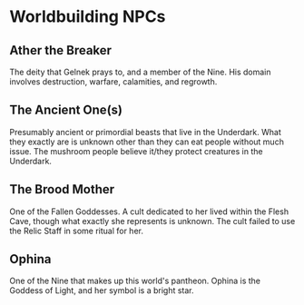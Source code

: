 # Worldbuilding NPCs

## Ather the Breaker

The deity that Gelnek prays to, and a member of the Nine. His domain involves destruction, warfare, calamities, and regrowth.

## The Ancient One(s) 

Presumably ancient or primordial beasts that live in the Underdark. What they exactly are is unknown other than they can eat people without much issue. The mushroom people believe it/they protect creatures in the Underdark.

## The Brood Mother 

One of the Fallen Goddesses. A cult dedicated to her lived within the Flesh Cave, though what exactly she represents is unknown. The cult failed to use the Relic Staff in some ritual for her.

## Ophina

One of the Nine that makes up this world's pantheon. Ophina is the Goddess of Light, and her symbol is a bright star. 
